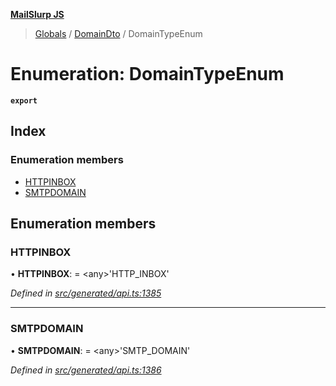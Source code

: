 **[MailSlurp JS](../README.md)**

> [Globals](../README.md) / [DomainDto](../modules/domaindto.md) / DomainTypeEnum

# Enumeration: DomainTypeEnum

**`export`** 

## Index

### Enumeration members

* [HTTPINBOX](domaindto.domaintypeenum.md#httpinbox)
* [SMTPDOMAIN](domaindto.domaintypeenum.md#smtpdomain)

## Enumeration members

### HTTPINBOX

•  **HTTPINBOX**:  = \<any>'HTTP\_INBOX'

*Defined in [src/generated/api.ts:1385](https://github.com/mailslurp/mailslurp-client/blob/05090ce/src/generated/api.ts#L1385)*

___

### SMTPDOMAIN

•  **SMTPDOMAIN**:  = \<any>'SMTP\_DOMAIN'

*Defined in [src/generated/api.ts:1386](https://github.com/mailslurp/mailslurp-client/blob/05090ce/src/generated/api.ts#L1386)*
